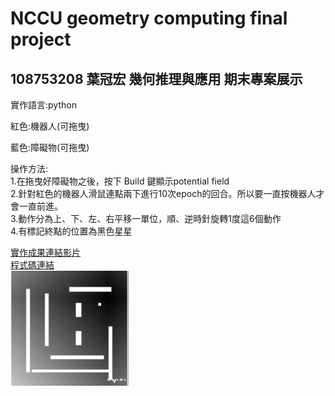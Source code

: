 # NCCU geometry computing final project
## 108753208 葉冠宏 幾何推理與應用 期末專案展示

實作語言:python<br>

紅色:機器人(可拖曳)<br>

藍色:障礙物(可拖曳)<br>

操作方法:<br>
1.在拖曳好障礙物之後，按下 Build 鍵顯示potential field<br>
2.針對紅色的機器人滑鼠連點兩下進行10次epoch的回合。所以要一直按機器人才會一直前進。<br>
3.動作分為上、下、左、右平移一單位，順、逆時針旋轉1度這6個動作<br>
4.有標記終點的位置為黑色星星<br>
 
<a href="https://www.youtube.com/watch?v=TmrnWsi8rbs">實作成果連結影片</a><br>
<a href="https://github.com/Harvey212/nccu_geometry">程式碼連結</a><br>
<img src="show.png" title="potential field"><br>
 
 
